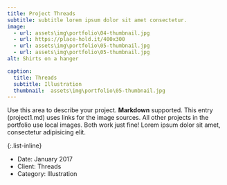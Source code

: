 ```yaml
---
title: Project Threads
subtitle: subtitle lorem ipsum dolor sit amet consectetur.
image:  
  - url: assets\img\portfolio\04-thumbnail.jpg
  - url: https://place-hold.it/400x300
  - url: assets\img\portfolio\05-thumbnail.jpg
  - url: assets\img\portfolio\05-thumbnail.jpg
alt: Shirts on a hanger

caption:
  title: Threads
  subtitle: Illustration
  thumbnail:  assets\img\portfolio\05-thumbnail.jpg
---
```

Use this area to describe your project. **Markdown** supported. This entry (project1.md) uses links for the image sources. All other projects in the portfolio use local images. Both work just fine! Lorem ipsum dolor sit amet, consectetur adipisicing elit.

{:.list-inline}

- Date: January 2017
- Client: Threads
- Category: Illustration
